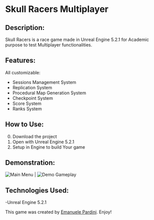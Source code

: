 # Skull Racers Multiplayer

## Description:
Skull Racers is a race game made in Unreal Engine 5.2.1 for Academic purpose to test Multiplayer functionalities.

## Features:
All customizable:

- Sessions Management System
- Replication System
- Procedural Map Generation System
- Checkpoint System
- Score System
- Ranks System
  
## How to Use:
0. Download the project
1. Open with Unreal Engine 5.2.1
2. Setup in Engine to build Your game

## Demonstration:

 ![Main Menu](MainMenu.png)   |
 ![Demo Gameplay](DemoGameplay.png)

## Technologies Used:
-Unreal Engine 5.2.1


This game was created by [Emanuele Pardini](http://emanuelepardini.altervista.org/). Enjoy!
